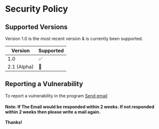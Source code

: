 # Security Policy

## Supported Versions

Version 1.0 is the most recent version & is currently been supported.

| Version | Supported          |
| ------- | ------------------ |
| 1.0   | :white_check_mark: |
| 2.1 (Alpha)| 🚫 |


## Reporting a Vulnerability
To report a vulnerability in the program <a href="mailto:ms.review@post.com?subject=Security Vulnerability: <Replace with the problem>">Send email</a>

<h4>Note: If The Email would be responded within 2 weeks. If not responded within 2 weeks then please write a mail again. 
<br>
  <br>
  Thanks!
</h4>
